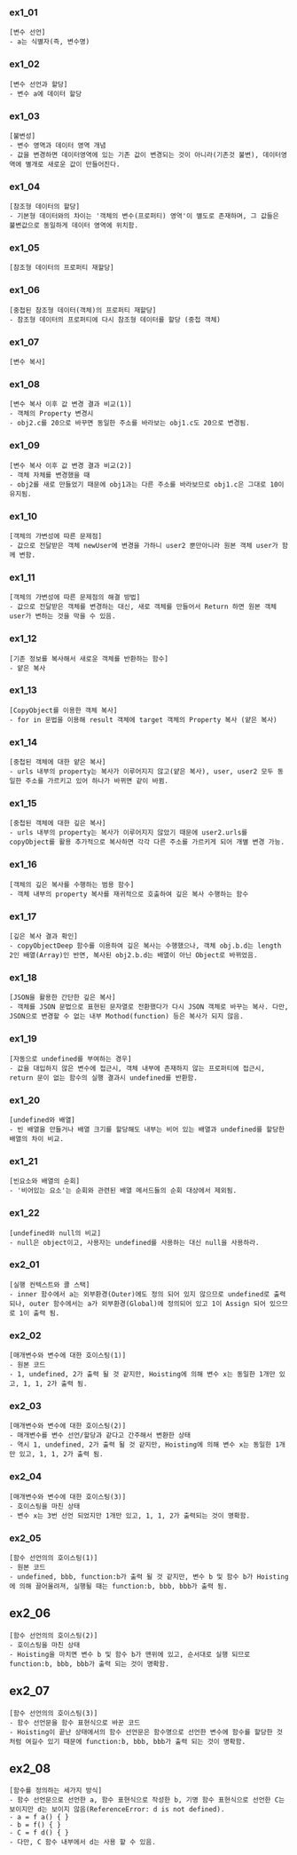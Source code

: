 ### ex1_01
```
[변수 선언]
- a는 식별자(즉, 변수명)
```

### ex1_02
```
[변수 선언과 할당]
- 변수 a에 데이터 할당
```

### ex1_03
```
[불변성]
- 변수 영역과 데이터 영역 개념
- 값을 변경하면 데이터영역에 있는 기존 값이 변경되는 것이 아니라(기존것 불변), 데이터영역에 별개로 새로운 값이 만들어진다.
```

### ex1_04
```
[참조형 데이터의 할당]
- 기본형 데이터와의 차이는 '객체의 변수(프로퍼티) 영역'이 별도로 존재하며, 그 값들은 불변값으로 동일하게 데이터 영역에 위치함.
```

### ex1_05
```
[참조형 데이터의 프로퍼티 재할당]
```

### ex1_06
```
[중첩된 참조형 데이터(객체)의 프로퍼티 재할당]
- 참조형 데이터의 프로퍼티에 다시 참조형 데이터를 할당 (중첩 객체)
```

### ex1_07
```
[변수 복사]
```

### ex1_08
```
[변수 복사 이후 값 변경 결과 비교(1)]
- 객체의 Property 변경시
- obj2.c를 20으로 바꾸면 동일한 주소를 바라보는 obj1.c도 20으로 변경됨.
```

### ex1_09
```
[변수 복사 이후 값 변경 결과 비교(2)]
- 객체 자체를 변경했을 때
- obj2를 새로 만들었기 때문에 obj1과는 다른 주소를 바라보므로 obj1.c은 그대로 10이 유지됨.
```

### ex1_10
```
[객체의 가변성에 따른 문제점]
- 값으로 전달받은 객체 newUser에 변경을 가하니 user2 뿐만아니라 원본 객체 user가 함께 변함.
```

### ex1_11
```
[객체의 가변성에 따른 문제점의 해결 방법]
- 값으로 전달받은 객체를 변경하는 대신, 새로 객체를 만들어서 Return 하면 원본 객체 user가 변하는 것을 막을 수 있음.
```

### ex1_12
```
[기존 정보를 복사해서 새로운 객체를 반환하는 함수]
- 얕은 복사
```

### ex1_13
```
[CopyObject를 이용한 객체 복사]
- for in 문법을 이용해 result 객체에 target 객체의 Property 복사 (얕은 복사)
```

### ex1_14
```
[중첩된 객체에 대한 얕은 복사]
- urls 내부의 property는 복사가 이루어지지 않고(얕은 복사), user, user2 모두 동일한 주소를 가르키고 있어 하나가 바뀌면 같이 바뀜.
```

### ex1_15
```
[중첩된 객체에 대한 깊은 복사]
- urls 내부의 property는 복사가 이루어지지 않았기 때문에 user2.urls를  copyObject를 활용 추가적으로 복사하면 각각 다른 주소를 가르키게 되어 개별 변경 가능.
```

### ex1_16
```
[객체의 깊은 복사를 수행하는 범용 함수]
- 객체 내부의 property 복사를 재귀적으로 호출하여 깊은 복사 수행하는 함수
```

### ex1_17
```
[깊은 복사 결과 확인]
- copyObjectDeep 함수를 이용하여 깊은 복사는 수행했으나, 객체 obj.b.d는 length 2인 배열(Array)인 반면, 복사된 obj2.b.d는 배열이 아닌 Object로 바뀌었음.
```

### ex1_18
```
[JSON을 활용한 간단한 깊은 복사]
- 객체를 JSON 문법으로 표현된 문자열로 전환했다가 다시 JSON 객체로 바꾸는 복사. 다만, JSON으로 변경할 수 없는 내부 Mothod(function) 등은 복사가 되지 않음.
```

### ex1_19
```
[자동으로 undefined를 부여하는 경우]
- 값을 대입하지 않은 변수에 접근시, 객체 내부에 존재하지 않는 프로퍼티에 접근시, return 문이 없는 함수의 실행 결과시 undefined를 반환함.
```

### ex1_20
```
[undefined와 배열]
- 빈 배열을 만들거나 배열 크기를 할당해도 내부는 비어 있는 배열과 undefined를 할당한 배열의 차이 비교.
```

### ex1_21
```
[빈요소와 배열의 순회]
- '비어있는 요소'는 순회와 관련된 배열 메서드들의 순회 대상에서 제외됨.
```

### ex1_22
```
[undefined와 null의 비교]
- null은 object이고, 사용자는 undefined를 사용하는 대신 null을 사용하라.
```


### ex2_01
```
[실행 컨텍스트와 콜 스택]
- inner 함수에서 a는 외부환경(Outer)에도 정의 되어 있지 않으므로 undefined로 출력되나, outer 함수에서는 a가 외부환경(Global)에 정의되어 있고 1이 Assign 되어 있으므로 1이 출력 됨.
```

### ex2_02
```
[매개변수와 변수에 대한 호이스팅(1)]
- 원본 코드
- 1, undefined, 2가 출력 될 것 같지만, Hoisting에 의해 변수 x는 동일한 1개만 있고, 1, 1, 2가 출력 됨.
```

### ex2_03
```
[매개변수와 변수에 대한 호이스팅(2)]
- 매개변수를 변수 선언/할당과 같다고 간주해서 변환한 상태
- 역시 1, undefined, 2가 출력 될 것 같지만, Hoisting에 의해 변수 x는 동일한 1개만 있고, 1, 1, 2가 출력 됨.
```

### ex2_04
```
[매개변수와 변수에 대한 호이스팅(3)]
- 호이스팅을 마친 상태
- 변수 x는 3번 선언 되었지만 1개만 있고, 1, 1, 2가 출력되는 것이 명확함.
```

### ex2_05
```
[함수 선언의의 호이스팅(1)]
- 원본 코드
- undefined, bbb, function:b가 출력 될 것 같지만, 변수 b 및 함수 b가 Hoisting에 의해 끌어올려져, 실행될 때는 function:b, bbb, bbb가 출력 됨.
```

## ex2_06
```
[함수 선언의의 호이스팅(2)]
- 호이스팅을 마친 상태
- Hoisting을 마치면 변수 b 및 함수 b가 맨위에 있고, 순서대로 실행 되므로 function:b, bbb, bbb가 출력 되는 것이 명확함.
```

## ex2_07
```
[함수 선언의의 호이스팅(3)]
- 함수 선언문을 함수 표현식으로 바꾼 코드
- Hoisting이 끝난 상태에서의 함수 선언문은 함수명으로 선언한 변수에 함수를 할당한 것처럼 여길수 있기 때문에 function:b, bbb, bbb가 출력 되는 것이 명확함.
```

## ex2_08
```
[함수를 정의하는 세가지 방식]
- 함수 선언문으로 선언한 a, 함수 표현식으로 작성한 b, 기명 함수 표현식으로 선언한 C는 보이지만 d는 보이지 않음(ReferenceError: d is not defined).
- a = f a() { }
- b = f() { }
- C = f d() { }
- 다만, C 함수 내부에서 d는 사용 할 수 있음.
```
